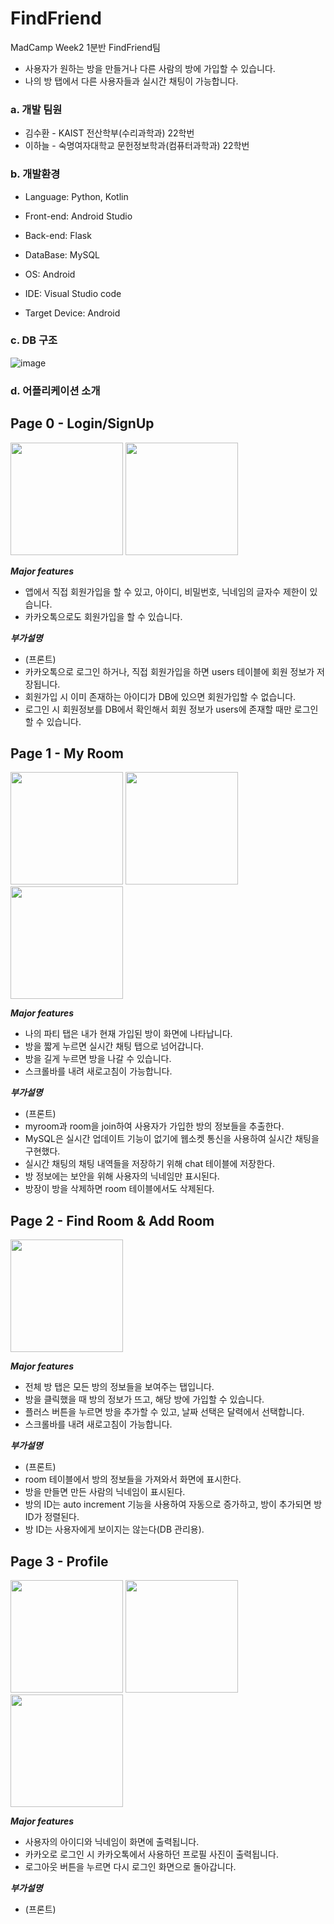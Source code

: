 # FindFriend

MadCamp Week2 1분반 FindFriend팀

- 사용자가 원하는 방을 만들거나 다른 사람의 방에 가입할 수 있습니다.
- 나의 방 탭에서 다른 사용자들과 실시간 채팅이 가능합니다.

### a. 개발 팀원

- 김수환 - KAIST 전산학부(수리과학과) 22학번
- 이하늘 - 숙명여자대학교 문헌정보학과(컴퓨터과학과) 22학번

### b. 개발환경

- Language: Python, Kotlin
- Front-end: Android Studio
- Back-end: Flask
- DataBase: MySQL
- OS: Android

- IDE: Visual Studio code
- Target Device: Android 

### c. DB 구조
![image](https://github.com/suhwankim03/madcamp_week2/assets/155048947/41b6f995-c6bd-4c01-9ce4-c34bdd74657f)


### d. 어플리케이션 소개

## Page 0 - Login/SignUp

<img src="https://github.com/suhwankim03/madcamp_week2/assets/155048947/f45345c7-7860-4b66-9ca4-2d8f28d8f73a" width="180"/> 
<img src="https://github.com/suhwankim03/madcamp_week2/assets/155048947/acecd51e-6534-4b74-a806-506ded61b57e" width="180"/> 

***Major features***

- 앱에서 직접 회원가입을 할 수 있고, 아이디, 비밀번호, 닉네임의 글자수 제한이 있습니다.
- 카카오톡으로도 회원가입을 할 수 있습니다.

***부가설명***

- (프론트)
- 카카오톡으로 로그인 하거나, 직접 회원가입을 하면 users 테이블에 회원 정보가 저장됩니다.
- 회원가입 시 이미 존재하는 아이디가 DB에 있으면 회원가입할 수 없습니다.
- 로그인 시 회원정보를 DB에서 확인해서 회원 정보가 users에 존재할 때만 로그인 할 수 있습니다.

## Page 1 - My Room

<img src="https://github.com/suhwankim03/madcamp_week2/assets/155048947/0880cdf4-ed11-4f93-bc21-73fb036e9fea" width="180"/>
<img src="https://github.com/suhwankim03/madcamp_week2/assets/155048947/0fe085e9-289f-4bce-af5a-d309488441cc" width="180"/>
<img src="https://github.com/suhwankim03/madcamp_week2/assets/155048947/587df35c-1af1-4263-958f-2e8f43ad9c94" width="180"/>

***Major features***

- 나의 파티 탭은 내가 현재 가입된 방이 화면에 나타납니다.
- 방을 짧게 누르면 실시간 채팅 탭으로 넘어갑니다.
- 방을 길게 누르면 방을 나갈 수 있습니다.
- 스크롤바를 내려 새로고침이 가능합니다.

***부가설명***

- (프론트)
- myroom과 room을 join하여 사용자가 가입한 방의 정보들을 추출한다.
- MySQL은 실시간 업데이트 기능이 없기에 웹소켓 통신을 사용하여 실시간 채팅을 구현했다.
- 실시간 채팅의 채팅 내역들을 저장하기 위해 chat 테이블에 저장한다.
- 방 정보에는 보안을 위해 사용자의 닉네임만 표시된다.
- 방장이 방을 삭제하면 room 테이블에서도 삭제된다.

## Page 2 - Find Room & Add Room

<img src="https://github.com/suhwankim03/madcamp_week2/assets/155048947/9c8f188b-0cd1-493d-8b3e-cdc2467c580a" width="180"/>

***Major features***

- 전체 방 탭은 모든 방의 정보들을 보여주는 탭입니다.
- 방을 클릭했을 때 방의 정보가 뜨고, 해당 방에 가입할 수 있습니다.
- 플러스 버튼을 누르면 방을 추가할 수 있고, 날짜 선택은 달력에서 선택합니다.
- 스크롤바를 내려 새로고침이 가능합니다.
    

***부가설명***

- (프론트)
- room 테이블에서 방의 정보들을 가져와서 화면에 표시한다.
- 방을 만들면 만든 사람의 닉네임이 표시된다.
- 방의 ID는 auto increment 기능을 사용하여 자동으로 증가하고, 방이 추가되면 방 ID가 정렬된다.
- 방 ID는 사용자에게 보이지는 않는다(DB 관리용).

## Page 3 - Profile

<img src="https://github.com/pbc1017/trippy/assets/63749140/b29b0ca7-80a6-46ce-b8bf-b66b544f7733" width="180"/>
<img src="https://github.com/pbc1017/trippy/assets/63749140/9b724b18-7627-46a0-87f5-2e1f6c283c29" width="180"/>
<img src="https://github.com/pbc1017/trippy/assets/63749140/a043ca1a-64d2-4315-9901-72e5e78f7207" width="180"/>

***Major features***

- 사용자의 아이디와 닉네임이 화면에 출력됩니다.
- 카카오로 로그인 시 카카오톡에서 사용하던 프로필 사진이 출력됩니다.
- 로그아웃 버튼을 누르면 다시 로그인 화면으로 돌아갑니다.

***부가설명***

- (프론트)

